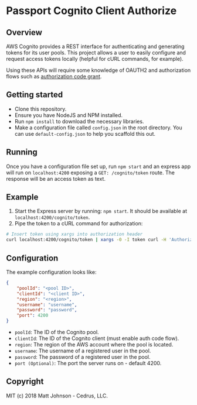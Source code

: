 # Passport Cognito Client Authorize

## Overview

AWS Cognito provides a REST interface for authenticating and generating tokens for its user pools.  This project allows a user to easily configure and request access tokens locally (helpful for cURL commands, for example).

Using these APIs will require some knowledge of OAUTH2 and authorization flows such as [authorization code grant](https://auth0.com/docs/api-auth/tutorials/authorization-code-grant).

## Getting started

* Clone this repository.
* Ensure you have NodeJS and NPM installed.
* Run `npm install` to download the necessary libraries.
* Make a configuration file called `config.json` in the root directory. You can use `default-config.json` to help you scaffold this out.

## Running

Once you have a configuration file set up, run `npm start` and an express app will run on `localhost:4200` exposing a `GET: /cognito/token` route.  The response will be an access token as text.

## Example

1. Start the Express server by running: `npm start`.  It should be available at `localhost:4200/cognito/token`.
2. Pipe the token to a cURL command for authorization:
```bash
# Insert token using xargs into authorization header
curl localhost:4200/cognito/token | xargs -0 -I token curl -H 'Authorization: Bearer token' https://my.authorized.api/rest/protected/route
```

## Configuration

The example configuration looks like:

```json
{
    "poolId": "<pool ID>",
    "clientId": "<client ID>",
    "region": "<region>",
    "username": "username",
    "password": "password",
    "port": 4200
}
```

* `poolId`: The ID of the Cognito pool.
* `clientId`: The ID of the Cognito client (must enable auth code flow). 
* `region`: The region of the AWS account where the pool is located.
* `username`: The username of a registered user in the pool.
* `password`: The password of a registered user in the pool.
* `port (Optional)`: The port the server runs on - default 4200.

## Copyright
MIT (c) 2018 Matt Johnson - Cedrus, LLC.